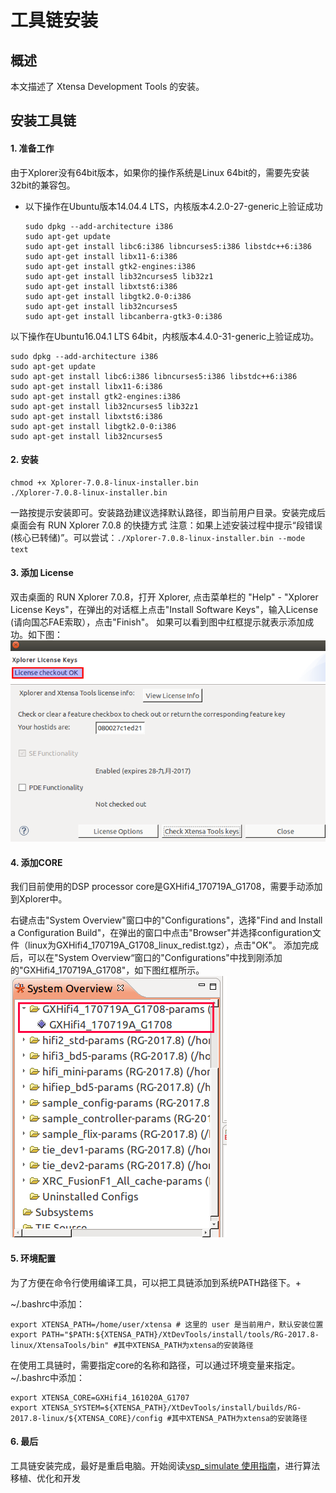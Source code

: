 # 工具链安装

## 概述

本文描述了 Xtensa Development Tools 的安装。

## **安装工具链**

#### 1. 准备工作

由于Xplorer没有64bit版本，如果你的操作系统是Linux 64bit的，需要先安装32bit的兼容包。

* 以下操作在Ubuntu版本14.04.4 LTS，内核版本4.2.0-27-generic上验证成功
  ```
  sudo dpkg --add-architecture i386
  sudo apt-get update
  sudo apt-get install libc6:i386 libncurses5:i386 libstdc++6:i386
  sudo apt-get install libx11-6:i386
  sudo apt-get install gtk2-engines:i386
  sudo apt-get install lib32ncurses5 lib32z1
  sudo apt-get install libxtst6:i386
  sudo apt-get install libgtk2.0-0:i386
  sudo apt-get install lib32ncurses5
  sudo apt-get install libcanberra-gtk3-0:i386

  ```

以下操作在Ubuntu16.04.1 LTS 64bit，内核版本4.4.0-31-generic上验证成功。

```
sudo dpkg --add-architecture i386
sudo apt-get update
sudo apt-get install libc6:i386 libncurses5:i386 libstdc++6:i386
sudo apt-get install libx11-6:i386
sudo apt-get install gtk2-engines:i386
sudo apt-get install lib32ncurses5 lib32z1
sudo apt-get install libxtst6:i386
sudo apt-get install libgtk2.0-0:i386
sudo apt-get install lib32ncurses5

```

#### 2. 安装

```
chmod +x Xplorer-7.0.8-linux-installer.bin
./Xplorer-7.0.8-linux-installer.bin

```

一路按提示安装即可。安装路劲建议选择默认路径，即当前用户目录。安装完成后桌面会有 RUN Xplorer 7.0.8 的快捷方式 注意：如果上述安装过程中提示“段错误 \(核心已转储\)”。可以尝试：`./Xplorer-7.0.8-linux-installer.bin --mode text`

#### 3. 添加 License

双击桌面的 RUN Xplorer 7.0.8，打开 Xplorer, 点击菜单栏的 "Help" - "Xplorer License Keys"，在弹出的对话框上点击"Install Software Keys"，输入License \(请向国芯FAE索取），点击"Finish"。 如果可以看到图中红框提示就表示添加成功。如下图：![](/assets/license_ok.png)

#### 4. 添加CORE

我们目前使用的DSP processor core是GXHifi4\_170719A\_G1708，需要手动添加到Xplorer中。

右键点击"System Overview"窗口中的"Configurations"，选择"Find and Install a Configuration Build"，在弹出的窗口中点击"Browser"并选择configuration文件（linux为GXHifi4\_170719A\_G1708\_linux\_redist.tgz），点击"OK"。 添加完成后，可以在"System Overview“窗口的"Configurations"中找到刚添加的"GXHifi4\_170719A\_G1708"，如下图红框所示。![](/assets/nre_core_ok.png)

#### 5. 环境配置

为了方便在命令行使用编译工具，可以把工具链添加到系统PATH路径下。+

~/.bashrc中添加：

```
export XTENSA_PATH=/home/user/xtensa # 这里的 user 是当前用户，默认安装位置
export PATH="$PATH:${XTENSA_PATH}/XtDevTools/install/tools/RG-2017.8-linux/XtensaTools/bin" #其中XTENSA_PATH为xtensa的安装路径

```

在使用工具链时，需要指定core的名称和路径，可以通过环境变量来指定。 ~/.bashrc中添加：

```
export XTENSA_CORE=GXHifi4_161020A_G1707
export XTENSA_SYSTEM=${XTENSA_PATH}/XtDevTools/install/builds/RG-2017.8-linux/${XTENSA_CORE}/config #其中XTENSA_PATH为xtensa的安装路径

```

#### 6. 最后

工具链安装完成，最好是重启电脑。开始阅读[vsp\_simulate 使用指南](https://nationalchip.gitbooks.io/vsp_simulate/content/)，进行算法移植、优化和开发

